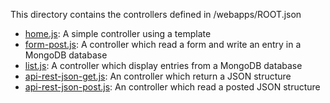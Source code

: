 This directory contains the controllers defined in /webapps/ROOT.json

- [home.js](home.js): A simple controller using a template
- [form-post.js](form-post.js): A controller which read a form and write an entry in a MongoDB database
- [list.js](list.js): A controller which display entries from a MongoDB database
- [api-rest-json-get.js](api-rest-json-get.js): An controller which return a JSON structure
- [api-rest-json-post.js](api-rest-json-post.js): An controller which read a posted JSON structure
